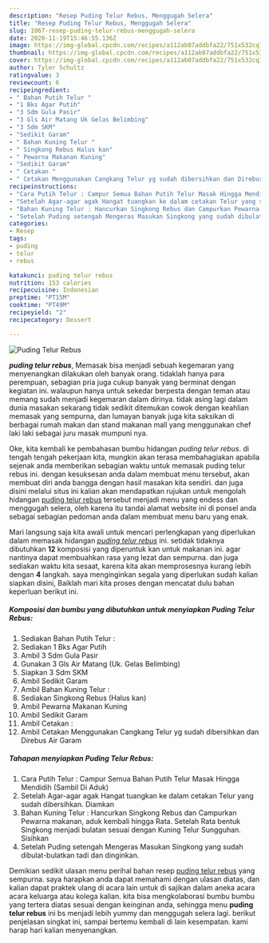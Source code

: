 ```yaml
---
description: "Resep Puding Telur Rebus, Menggugah Selera"
title: "Resep Puding Telur Rebus, Menggugah Selera"
slug: 1067-resep-puding-telur-rebus-menggugah-selera
date: 2020-11-19T15:46:55.136Z
image: https://img-global.cpcdn.com/recipes/a112ab07addbfa22/751x532cq70/puding-telur-rebus-foto-resep-utama.jpg
thumbnail: https://img-global.cpcdn.com/recipes/a112ab07addbfa22/751x532cq70/puding-telur-rebus-foto-resep-utama.jpg
cover: https://img-global.cpcdn.com/recipes/a112ab07addbfa22/751x532cq70/puding-telur-rebus-foto-resep-utama.jpg
author: Tyler Schultz
ratingvalue: 3
reviewcount: 6
recipeingredient:
- " Bahan Putih Telur "
- "1 Bks Agar Putih"
- "3 Sdm Gula Pasir"
- "3 Gls Air Matang Uk Gelas Belimbing"
- "3 Sdm SKM"
- "Sedikit Garam"
- " Bahan Kuning Telur "
- " Singkong Rebus Halus kan"
- " Pewarna Makanan Kuning"
- "Sedikit Garam"
- " Cetakan "
- " Cetakan Menggunakan Cangkang Telur yg sudah dibersihkan dan Direbus Air Garam"
recipeinstructions:
- "Cara Putih Telur : Campur Semua Bahan Putih Telur Masak Hingga Mendidih (Sambil Di Aduk)"
- "Setelah Agar-agar agak Hangat tuangkan ke dalam cetakan Telur yang sudah dibersihkan. Diamkan"
- "Bahan Kuning Telur : Hancurkan Singkong Rebus dan Campurkan Pewarna makanan, aduk kembali hingga Rata. Setelah Rata bentuk Singkong menjadi bulatan sesuai dengan Kuning Telur Sungguhan. Sisihkan"
- "Setelah Puding setengah Mengeras Masukan Singkong yang sudah dibulat-bulatkan tadi dan dinginkan."
categories:
- Resep
tags:
- puding
- telur
- rebus

katakunci: puding telur rebus 
nutrition: 153 calories
recipecuisine: Indonesian
preptime: "PT15M"
cooktime: "PT49M"
recipeyield: "2"
recipecategory: Dessert

---
```



![Puding Telur Rebus](https://img-global.cpcdn.com/recipes/a112ab07addbfa22/751x532cq70/puding-telur-rebus-foto-resep-utama.jpg)

<b><i>puding telur rebus</i></b>, Memasak bisa menjadi sebuah kegemaran yang menyenangkan dilakukan oleh banyak orang. tidaklah hanya para perempuan, sebagian pria juga cukup banyak yang berminat dengan kegiatan ini. walaupun hanya untuk sekedar berpesta dengan teman atau memang sudah menjadi kegemaran dalam dirinya. tidak asing lagi dalam dunia masakan sekarang tidak sedikit ditemukan cowok dengan keahlian memasak yang sempurna, dan lumayan banyak juga kita saksikan di berbagai rumah makan dan stand makanan mall yang menggunakan chef laki laki sebagai juru masak mumpuni nya.



Oke, kita kembali ke pembahasan bumbu hidangan <i>puding telur rebus</i>. di tengah tengah pekerjaan kita, mungkin akan terasa membahagiakan apabila sejenak anda memberikan sebagian waktu untuk memasak puding telur rebus ini. dengan kesuksesan anda dalam membuat menu tersebut, akan membuat diri anda bangga dengan hasil masakan kita sendiri. dan juga disini melalui situs ini kalian akan mendapatkan rujukan untuk mengolah hidangan <u>puding telur rebus</u> tersebut menjadi menu yang endess dan menggugah selera, oleh karena itu tandai alamat website ini di ponsel anda sebagai sebagian pedoman anda dalam membuat menu baru yang enak.


Mari langsung saja kita awali untuk mencari perlengkapan yang diperlukan dalam memasak hidangan <u><i>puding telur rebus</i></u> ini. setidak tidaknya dibutuhkan <b>12</b> komposisi yang diperuntuk kan untuk makanan ini. agar nantinya dapat membuahkan rasa yang lezat dan sempurna. dan juga sediakan waktu kita sesaat, karena kita akan memprosesnya kurang lebih dengan <b>4</b> langkah. saya menginginkan segala yang diperlukan sudah kalian siapkan disini, Baiklah mari kita proses dengan mencatat dulu bahan keperluan berikut ini.

<!--inarticleads1-->

##### Komposisi dan bumbu yang dibutuhkan untuk menyiapkan Puding Telur Rebus:

1. Sediakan  Bahan Putih Telur :
1. Sediakan 1 Bks Agar Putih
1. Ambil 3 Sdm Gula Pasir
1. Gunakan 3 Gls Air Matang (Uk. Gelas Belimbing)
1. Siapkan 3 Sdm SKM
1. Ambil Sedikit Garam
1. Ambil  Bahan Kuning Telur :
1. Sediakan  Singkong Rebus (Halus kan)
1. Ambil  Pewarna Makanan Kuning
1. Ambil Sedikit Garam
1. Ambil  Cetakan :
1. Ambil  Cetakan Menggunakan Cangkang Telur yg sudah dibersihkan dan Direbus Air Garam




<!--inarticleads2-->

##### Tahapan menyiapkan Puding Telur Rebus:

1. Cara Putih Telur : Campur Semua Bahan Putih Telur Masak Hingga Mendidih (Sambil Di Aduk)
1. Setelah Agar-agar agak Hangat tuangkan ke dalam cetakan Telur yang sudah dibersihkan. Diamkan
1. Bahan Kuning Telur : Hancurkan Singkong Rebus dan Campurkan Pewarna makanan, aduk kembali hingga Rata. Setelah Rata bentuk Singkong menjadi bulatan sesuai dengan Kuning Telur Sungguhan. Sisihkan
1. Setelah Puding setengah Mengeras Masukan Singkong yang sudah dibulat-bulatkan tadi dan dinginkan.




Demikian sedikit ulasan menu perihal bahan resep <u>puding telur rebus</u> yang sempurna. saya harapkan anda dapat memahami dengan ulasan diatas, dan kalian dapat praktek ulang di acara lain untuk di sajikan dalam aneka acara acara keluarga atau kolega kalian. kita bisa mengkolaborasi bumbu bumbu yang tertera diatas sesuai dengan keinginan anda, sehingga menu <b>puding telur rebus</b> ini bs menjadi lebih yummy dan menggugah selera lagi. berikut penjelasan singkat ini, sampai bertemu kembali di lain kesempatan. kami harap hari kalian menyenangkan.
